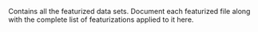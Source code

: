 Contains all the featurized data sets. Document each featurized file along with the complete list of featurizations applied to it here.